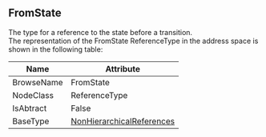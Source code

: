 <!-- objecttype -->
## FromState
The type for a reference to the state before a transition.  
The representation of the FromState ReferenceType in the address space is shown in the following table:  

|Name|Attribute|
|---|---|
|BrowseName|FromState|
|NodeClass|ReferenceType|
|IsAbtract|False|
|BaseType|[NonHierarchicalReferences](../../../Part3/ReferenceTypes/NonHierarchicalReferences/readme.md)|

